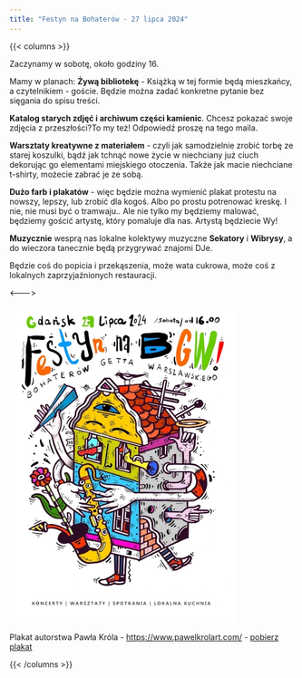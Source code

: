 ```yaml
---
title: "Festyn na Bohaterów - 27 lipca 2024"
---
```


{{< columns >}}

Zaczynamy w sobotę, około godziny 16.

Mamy w planach:
**Żywą bibliotekę** - Książką w tej formie będą mieszkańcy, a czytelnikiem - goście. Będzie można zadać konkretne pytanie bez sięgania do spisu treści. 

**Katalog starych zdjęć i archiwum części kamienic**. Chcesz pokazać swoje zdjęcia z przeszłości?To my też! Odpowiedź proszę na tego maila.  

**Warsztaty kreatywne z materiałem** - czyli jak samodzielnie zrobić torbę ze starej koszulki, bądź jak tchnąć nowe życie w niechciany już ciuch dekorując go elementami miejskiego otoczenia. Także jak macie niechciane t-shirty, możecie zabrać je ze sobą. 

**Dużo farb i plakatów** - więc będzie można wymienić plakat protestu na nowszy, lepszy, lub zrobić dla kogoś. Albo po prostu potrenować kreskę. I nie, nie musi być o tramwaju..  Ale nie tylko my będziemy malować, będziemy gościć artystę, który pomaluje dla nas. Artystą będziecie Wy!

**Muzycznie** wesprą nas lokalne kolektywy muzyczne **Sekatory** i **Wibrysy**, a do wieczora tanecznie będą przygrywać znajomi DJe. 

Będzie coś do popicia i przekąszenia, może wata cukrowa, może coś z lokalnych zaprzyjaźnionych restauracji. 

<---> <!-- magic separator, between columns -->

![plakat](bgw_festyn-sm.webp)

Plakat autorstwa Pawła Króla - https://www.pawelkrolart.com/ - [pobierz plakat](bgw_festyn.webp)

{{< /columns >}}



